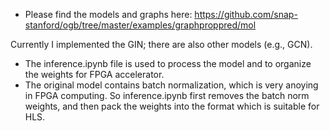 - Please find the models and graphs here:
https://github.com/snap-stanford/ogb/tree/master/examples/graphproppred/mol

Currently I implemented the GIN; there are also other models (e.g., GCN).

- The inference.ipynb file is used to process the model and to organize the weights for FPGA accelerator.
- The original model contains batch normalization, which is very anoying in FPGA computing. So inference.ipynb first removes the batch norm weights, and then pack the weights into the format which is suitable for HLS.

